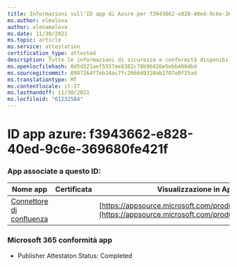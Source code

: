 ```yaml
---
title: Informazioni sull'ID app di Azure per f3943662-e828-40ed-9c6e-369680fe421f
ms.author: elmalova
author: elenamalova
ms.date: 11/30/2021
ms.topic: article
ms.service: attestation
certification_type: attested
description: Tutte le informazioni di sicurezza e conformità disponibili per f3943662-e828-40ed-9c6e-369680fe421f.
ms.openlocfilehash: 8d5d321aef5557ee8382c78b96426e5ebb406dbd
ms.sourcegitcommit: 0987264f7eb14ac7fc2666d9310ab2707e0f25ad
ms.translationtype: MT
ms.contentlocale: it-IT
ms.lasthandoff: 11/30/2021
ms.locfileid: "61232584"
---
```

# <a name="azure-app-id-f3943662-e828-40ed-9c6e-369680fe421f"></a>ID app azure: f3943662-e828-40ed-9c6e-369680fe421f


### <a name="apps-associated-with-this-id"></a>App associate a questo ID:
| **Nome app** | **Certificata** | **Visualizzazione in AppSource** |
|--------------|---------------|-----------------------|
| [Connettore di confluenza](https://docs.microsoft.com/microsoft-365-app-certification/forward/WA200001604) |  | [https://appsource.microsoft.com/product/office/WA200001604](https://appsource.microsoft.com/product/office/WA200001604) |

### <a name="microsoft-365-app-compliance-status"></a>Microsoft 365 conformità app
- Publisher Attestaton Status: Completed
